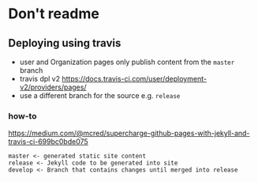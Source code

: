 # Don't readme

## Deploying using travis

- user and Organization pages only publish content from the `master` branch
- travis dpl v2 https://docs.travis-ci.com/user/deployment-v2/providers/pages/
- use a different branch for the source e.g. `release`

### how-to

https://medium.com/@mcred/supercharge-github-pages-with-jekyll-and-travis-ci-699bc0bde075

```
master <- generated static site content
release <- Jekyll code to be generated into site
develop <- Branch that contains changes until merged into release
```
